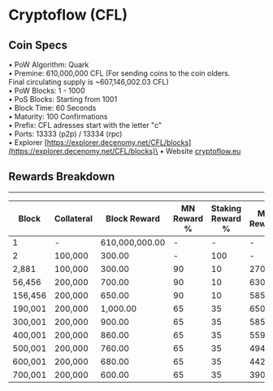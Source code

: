 # Cryptoflow (CFL)

## Coin Specs

• PoW Algorithm: Quark\
• Premine: 610,000,000 CFL (For sending coins to the coin olders. \
&#x20;  Final circulating supply is \~607,146,002.03 CFL)\
• PoW Blocks: 1 - 1000\
• PoS Blocks: Starting from 1001\
• Block Time: 60 Seconds\
• Maturity: 100 Confirmations\
• Prefix: CFL adresses start with the letter "c"\
• Ports: 13333 (p2p) / 13334 (rpc)\
• Explorer [https://explorer.decenomy.net/CFL/blocks](https://explorer.decenomy.net/CFL/blocks)\
• Website [cryptoflow.eu](https://cryptoflow.eu/)

## Rewards Breakdown

***

| Block   | Collateral | Block Reward   | MN Reward % | Staking Reward % | MN Reward | Staker Reward |
| ------- | ---------- | -------------- | ----------- | ---------------- | --------- | ------------- |
| 1       | -          | 610,000,000.00 | -           | -                | -         | -             |
| 2       | 100,000    | 300.00         | -           | 100              | -         | 300.00        |
| 2,881   | 100,000    | 300.00         | 90          | 10               | 270.00    | 30.00         |
| 56,456  | 200,000    | 700.00         | 90          | 10               | 630.00    | 70.00         |
| 156,456 | 200,000    | 650.00         | 90          | 10               | 585.00    | 65.00         |
| 190,001 | 200,000    | 1,000.00       | 65          | 35               | 650.00    | 350.00        |
| 300,001 | 200,000    | 900.00         | 65          | 35               | 585.00    | 315.00        |
| 400,001 | 200,000    | 860.00         | 65          | 35               | 559.00    | 301.00        |
| 500,001 | 200,000    | 760.00         | 65          | 35               | 494.00    | 266.00        |
| 600,001 | 200,000    | 680.00         | 65          | 35               | 442.00    | 238.00        |
| 700,001 | 200,000    | 600.00         | 65          | 35               | 390.00    | 210.00        |
